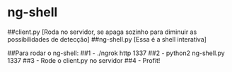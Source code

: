 # ng-shell

##client.py [Roda no servidor, se apaga sozinho para diminuir as possibilidades de detecção]
##ng-shell.py [Essa é a shell interativa]

##Para rodar o ng-shell:
##1 - ./ngrok http 1337
##2 - python2 ng-shell.py 1337
##3 - Rode o client.py no servidor
##4 - Profit!
